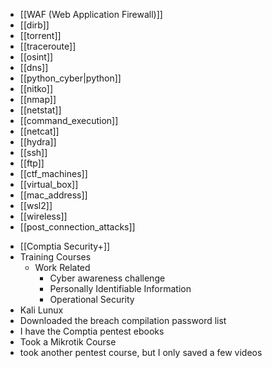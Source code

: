 - [[WAF (Web Application Firewall)]]
- [[dirb]]
- [[torrent]]
- [[traceroute]]
- [[osint]]
- [[dns]]
- [[python_cyber|python]]
- [[nitko]]
- [[nmap]]
- [[netstat]]
- [[command_execution]]
- [[netcat]]
- [[hydra]]
- [[ssh]]
- [[ftp]]
- [[ctf_machines]]
- [[virtual_box]]
- [[mac_address]]
- [[wsl2]]
- [[wireless]]
- [[post_connection_attacks]]
* [[Comptia Security+]]
* Training Courses
	* Work Related
		* Cyber awareness challenge
		* Personally Identifiable Information
		* Operational Security
* Kali Lunux
* Downloaded the breach compilation password list
* I have the Comptia pentest ebooks
* Took a Mikrotik Course
* took another pentest course, but I only saved a few videos